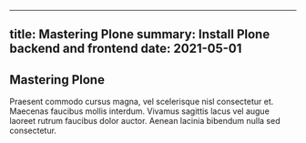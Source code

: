 --------
title: Mastering Plone
summary: Install Plone backend and frontend
date: 2021-05-01
--------

## Mastering Plone

Praesent commodo cursus magna, vel scelerisque nisl consectetur et.
Maecenas faucibus mollis interdum.
Vivamus sagittis lacus vel augue laoreet rutrum faucibus dolor auctor.
Aenean lacinia bibendum nulla sed consectetur.